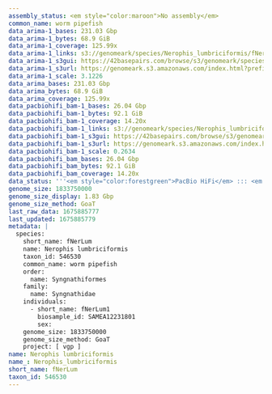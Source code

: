 ```yaml
---
assembly_status: <em style="color:maroon">No assembly</em>
common_name: worm pipefish
data_arima-1_bases: 231.03 Gbp
data_arima-1_bytes: 68.9 GiB
data_arima-1_coverage: 125.99x
data_arima-1_links: s3://genomeark/species/Nerophis_lumbriciformis/fNerLum1/genomic_data/arima/<br>
data_arima-1_s3gui: https://42basepairs.com/browse/s3/genomeark/species/Nerophis_lumbriciformis/fNerLum1/genomic_data/arima/
data_arima-1_s3url: https://genomeark.s3.amazonaws.com/index.html?prefix=species/Nerophis_lumbriciformis/fNerLum1/genomic_data/arima/
data_arima-1_scale: 3.1226
data_arima_bases: 231.03 Gbp
data_arima_bytes: 68.9 GiB
data_arima_coverage: 125.99x
data_pacbiohifi_bam-1_bases: 26.04 Gbp
data_pacbiohifi_bam-1_bytes: 92.1 GiB
data_pacbiohifi_bam-1_coverage: 14.20x
data_pacbiohifi_bam-1_links: s3://genomeark/species/Nerophis_lumbriciformis/fNerLum1/genomic_data/pacbio_hifi/<br>
data_pacbiohifi_bam-1_s3gui: https://42basepairs.com/browse/s3/genomeark/species/Nerophis_lumbriciformis/fNerLum1/genomic_data/pacbio_hifi/
data_pacbiohifi_bam-1_s3url: https://genomeark.s3.amazonaws.com/index.html?prefix=species/Nerophis_lumbriciformis/fNerLum1/genomic_data/pacbio_hifi/
data_pacbiohifi_bam-1_scale: 0.2634
data_pacbiohifi_bam_bases: 26.04 Gbp
data_pacbiohifi_bam_bytes: 92.1 GiB
data_pacbiohifi_bam_coverage: 14.20x
data_status: '''<em style="color:forestgreen">PacBio HiFi</em> ::: <em style="color:forestgreen">Arima</em>'''
genome_size: 1833750000
genome_size_display: 1.83 Gbp
genome_size_method: GoaT
last_raw_data: 1675885777
last_updated: 1675885779
metadata: |
  species:
    short_name: fNerLum
    name: Nerophis lumbriciformis
    taxon_id: 546530
    common_name: worm pipefish
    order:
      name: Syngnathiformes
    family:
      name: Syngnathidae
    individuals:
      - short_name: fNerLum1
        biosample_id: SAMEA12231801
        sex:
    genome_size: 1833750000
    genome_size_method: GoaT
    project: [ vgp ]
name: Nerophis lumbriciformis
name_: Nerophis_lumbriciformis
short_name: fNerLum
taxon_id: 546530
---
```

